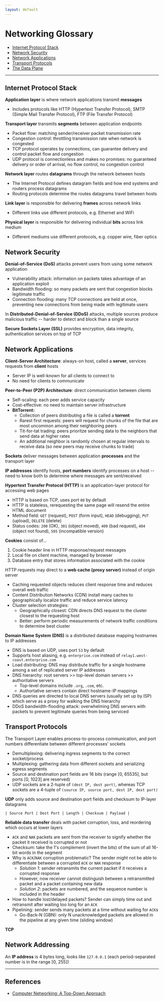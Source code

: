 ```yaml
---
layout: default
---
```


# Networking Glossary

- [Internet Protocol Stack](#internet-protocol-stack)
- [Network Security](#network-security)
- [Network Applications](#network-applications)
- [Transport Protocols](#transport-protocols)
- [The Data Plane](#the-data-plane)

---

## Internet Protocol Stack

__Application layer__ is where network applications transmit __messages__

- Includes protocols like HTTP (Hypertext Transfer Protocol), SMTP (Simple Mail Transfer Protocol), FTP (File Transfer Protocol)

__Transport layer__ transmits __segments__ between application endpoints

- Packet flow: matching sender/receiver packet transmission rate
- Congestion control: throttling transmission rate when network is congested
- TCP protocol operates by connections, can guarantee delivery and control packet flow and congestion
- UDP protocol is connectionless and makes no promises: no guaranteed delivery or order of arrival, no flow control, no congestion control

__Network layer__ routes __datagrams__ through the network between hosts

- The Internet Protocol defines datagram fields and how end systems and routers process datagrams
- Routing protocols determine the routes datagrams travel between hosts

__Link layer__ is responsible for delivering __frames__ across network links

- Different links use different protocols, e.g. Ethernet and WiFi

__Physical layer__ is responsible for delivering individual __bits__ across link medium

- Different mediums use different protocols, e.g. copper wire, fiber optics

## Network Security

__Denial-of-Service (DoS)__ attacks prevent users from using some network application

- Vulnerability attack: information on packets takes advantage of an application exploit
- Bandwidth flooding: so many packets are sent that congestion blocks legitimate traffic
- Connection flooding: many TCP connections are held at once, preventing new connections from being made with legitimate users

In __Distributed-Denial-of-Service (DDoS)__ attacks, multiple sources produce malicious traffic -- harder to detect and block than a single source

__Secure Sockets Layer (SSL)__ provides encryption, data integrity, authentication services on top of TCP

## Network Applications

__Client-Server Architecture__: always-on host, called a __server__, services requests from __client__ hosts

- Server IP is well-known for all clients to connect to
- No need for clients to communicate

__Peer-to-Peer (P2P) Architecture__: direct communication between clients

- Self-scaling: each peer adds service capacity
- Cost-effective: no need to maintain server infrastructure
- __BitTorrent:__
  - Collection of peers distributing a file is called a __torrent__
  - Rarest first requests: peers will request for chunks of the file that are most uncommon among their neighboring peers
  - Tit-for-tat trading: peers prioritze sending data to the neighbors that send data at higher rates
  - An additional neighbor is randomly chosen at regular intervals to receive data (so new peers may receive chunks to trade)

__Sockets__ deliver messages between application __processes__ and the transport layer

__IP addresses__ identify hosts, __port numbers__ identify processes on a host -- need to know both to determine where messages are sent/received

__Hypertext Transfer Protocol (HTTP)__ is an application-layer protocol for accessing web pages

- HTTP is based on TCP, uses port `80` by default
- HTTP is stateless, rerequesting the same page will resend the entire HTML document
- Method field: `GET` (request), `POST` (form input), `HEAD` (debugging), `PUT` (upload), `DELETE` (delete)
- Status codes: `200` (OK), `301` (object moved), `400` (bad request), `404` (object not found), `505` (incompatible version)

__Cookies__ consist of...

1. Cookie header line in HTTP response/request messages
2. Local file on client machine, managed by browser
3. Database entry that stores information associated with the cookie

HTTP requests may direct to a __web cache (proxy server)__ instead of origin server

- Caching requested objects reduces client response time and reduces overall web traffic
- Content Distribution Networks (CDN) install many caches to geographically localize traffic and reduce service latency
- Cluster selection strategies:
  - Geographically closest: CDN directs DNS request to the cluster closest to the requesting host
  - Better: perform periodic measurements of network traffic conditions to determine best cluster

__Domain Name System (DNS)__ is a distributed database mapping hostnames to IP addresses

- DNS is based on UDP, uses port `53` by default
- Supports host aliasing, e.g. `enterprise.com` instead of `relay1.west-coast.enterprise.com`
- Load distributing: DNS may distribute traffic for a single hostname among a set of replicated server IP addresses
- DNS hierarchy: root servers >> top-level domain servers >> authoritative servers
  - Top-level domains include `.org`, `.com`, etc.
  - Authortative servers contain direct hostname-IP mappings
- DNS queries are directed to local DNS servers (usually set up by ISP) which serve as a proxy for walking the DNS hierarchy
- DDoS bandwidth-flooding attack: overwhelming DNS servers with packets to prevent legitimate queries from being serviced

## Transport Protocols

The Transport Layer enables process-to-process communication, and port numbers differentiate between different processes' sockets

- Demultiplexing: delivering ingress segments to the correct socket/process
- Multiplexing: gathering data from different sockets and serializing egress segments
- Source and destination port fields are 16 bits (range [0, 65535], but ports [0, 1023] are reserved)
- UDP sockets are a 2-tuple of `(dest IP, dest port)`, whereas TCP sockets are a 4-tuple of `(source IP, source port, dest IP, dest port)`

__UDP__ only adds source and destination port fields and checksum to IP-layer datagrams

`| Source Port | Dest Port | Length | Checksum | Payload |`

__Reliable data transfer__ deals with packet corruption, loss, and reordering which occurs at lower layers

- `ACK` and `NAK` packets are sent from the receiver to signify whether the packet it received is corrupted or not
- Checksum: take the 1's complement (invert the bits) of the sum of all 16-bit words in the segment
- Why is `ACK`/`NAK` corruption problematic? The sender might not be able to differentiate between a corrupted `ACK` or `NAK` response
  - _Solution 1_: sender retransmits the current packet if it receives a corrupted response
  - However, now receiver cannot distinguish between a retransmitted packet and a packet containing new data
  - _Solution 2_: packets are numbered, and the sequence number is included in the header
- How to handle lost/delayed packets? Sender can simply time out and retransmit after waiting too long for an `ACK`
- Pipelining: sender sends many packets at a time without waiting for `ACK`s
  - Go-Back-N (GBN): only N unacknowledged packets are allowed in the pipeline at any given time (sliding window)

__TCP__

## Network Addressing

An __IP address__ is 4 bytes long, looks like `127.0.0.1` (each period-separated number is in the range [0, 255])

---

## References

- [Computer Networking: A Top-Down Approach](https://www.amazon.com/Computer-Networking-Top-Down-Approach-7th/dp/0133594149)
